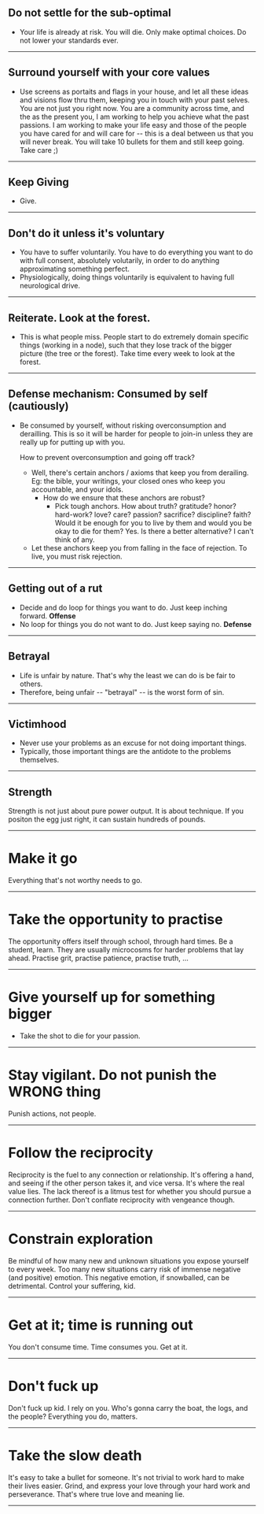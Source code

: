 ## Do not settle for the sub-optimal

- Your life is already at risk. You will die. Only make optimal
  choices. Do not lower your standards ever.

---

## Surround yourself with your core values

- Use screens as portaits and flags in your house, and let all these
  ideas and visions flow thru them, keeping you in touch with your
  past selves. You are not just you right now. You are a community
  across time, and the as the present you, I am working to help you
  achieve what the past passions. I am working to make your life
  easy and those of the people you have cared for and will care for
  -- this is a deal between us that you will never break. You will
  take 10 bullets for them and still keep going. Take care ;)

---

## Keep Giving

- Give.

---

## Don't do it unless it's voluntary

- You have to suffer voluntarily. You have to do everything you want
  to do with full consent, absolutely volutarily, in order to do
  anything approximating something perfect.
- Physiologically, doing things voluntarily is equivalent to having
  full neurological drive.

---

## Reiterate. Look at the forest.

- This is what people miss. People start to do extremely domain
  specific things (working in a node), such that they lose track
  of the bigger picture (the tree or the forest).
  Take time every week to look at the forest.

---

## Defense mechanism: Consumed by self (cautiously)

- Be consumed by yourself, without risking overconsumption and
  derailling. This is so it will be harder for people to join-in
  unless they are really up for putting up with you.

  How to prevent overconsumption and going off track?
  - Well, there's certain anchors / axioms that
    keep you from derailing.
    Eg: the bible, your writings, your closed ones who keep you
    accountable, and your idols.
      - How do we ensure that these anchors are robust?
        - Pick tough anchors. How about truth? gratitude? honor?
          hard-work? love? care? passion? sacrifice? discipline?
          faith?
          Would it be enough for you to live
          by them and would you be okay to die for them?
          Yes.
          Is there a better alternative? I can't think of any.
  - Let these anchors keep you from falling in the face of rejection.
    To live, you must risk rejection.

---

## Getting out of a rut

- Decide and do loop for things you want to do. Just keep inching
  forward. **Offense**
- No loop for things you do not want to do. Just keep saying no.
  **Defense**

---

## Betrayal

- Life is unfair by nature. That's why the least we can do is be fair to others.
- Therefore, being unfair -- "betrayal" -- is the worst form of sin.

---

## Victimhood

- Never use your problems as an excuse for not doing important things.
- Typically, those important things are the antidote to the problems
  themselves.

---

## Strength

Strength is not just about pure power output. It is about technique.
If you positon the egg just right, it can sustain hundreds of pounds.

---

# Make it go

Everything that's not worthy needs to go.

---

# Take the opportunity to practise

The opportunity offers itself through school, through hard times.
Be a student, learn. They are usually microcosms for harder problems
that lay ahead. Practise grit, practise patience, practise truth, ...

---

# Give yourself up for something bigger

- Take the shot to die for your passion.

---

# Stay vigilant. Do not punish the WRONG thing

Punish actions, not people.

---

# Follow the reciprocity

Reciprocity is the fuel to any connection or relationship.
It's offering a hand, and seeing if the other person takes it, and
vice versa. It's where the real value lies. The lack thereof is a
litmus test for whether you should pursue a connection further.
Don't conflate reciprocity with vengeance though.

---

# Constrain exploration

Be mindful of how many new and unknown situations you expose yourself
to every week. Too many new situations carry risk of immense negative
(and positive) emotion. This negative emotion, if snowballed, can
be detrimental. Control your suffering, kid.

---

# Get at it; time is running out

You don't consume time. Time consumes you.
Get at it.

---

# Don't fuck up

Don't fuck up kid. I rely on you.
Who's gonna carry the boat, the logs, and the people?
Everything you do, matters.

---

# Take the slow death

It's easy to take a bullet for someone. It's not trivial to work hard
to make their lives easier. Grind, and express your love through your
hard work and perseverance. That's where true love and meaning lie.

---
